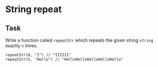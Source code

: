 # String repeat

## Task
Write a function called `repeatStr` which repeats the given string `string` exactly `n` times.
```
repeatStr(6, "I") // "IIIIII"
repeatStr(5, "Hello") // "HelloHelloHelloHelloHello"
```
